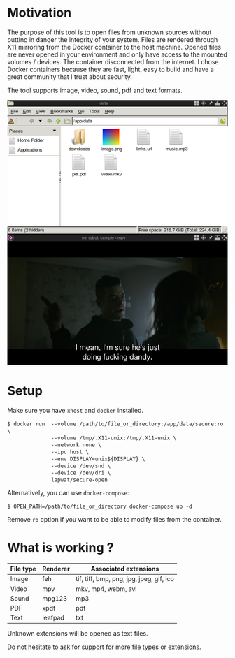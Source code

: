 # Motivation

The purpose of this tool is to open files from unknown sources without putting in danger the integrity of your system. Files are rendered through X11 mirroring from the Docker container to the host machine. Opened files are never opened in your environment and only have access to the mounted volumes / devices. The container disconnected from the internet. I chose Docker containers because they are fast, light, easy to build and have a great community that I trust about security.

The tool supports image, video, sound, pdf and text formats.

![Screenshot](screenshot.png)

# Setup

Make sure you have `xhost` and `docker` installed.

```
$ docker run  --volume /path/to/file_or_directory:/app/data/secure:ro \
              --volume /tmp/.X11-unix:/tmp/.X11-unix \
              --network none \
              --ipc host \
              --env DISPLAY=unix${DISPLAY} \
              --device /dev/snd \
              --device /dev/dri \
              lapwat/secure-open
```

Alternatively, you can use `docker-compose`:

```
$ OPEN_PATH=/path/to/file_or_directory docker-compose up -d
```

Remove `ro` option if you want to be able to modify files from the container.

# What is working ?

File type | Renderer | Associated extensions
--- | --- | ---
Image | feh | tif, tiff, bmp, png, jpg, jpeg, gif, ico
Video | mpv | mkv, mp4, webm, avi
Sound | mpg123 | mp3
PDF | xpdf | pdf
Text | leafpad | txt

Unknown extensions will be opened as text files.

Do not hesitate to ask for support for more file types or extensions.
